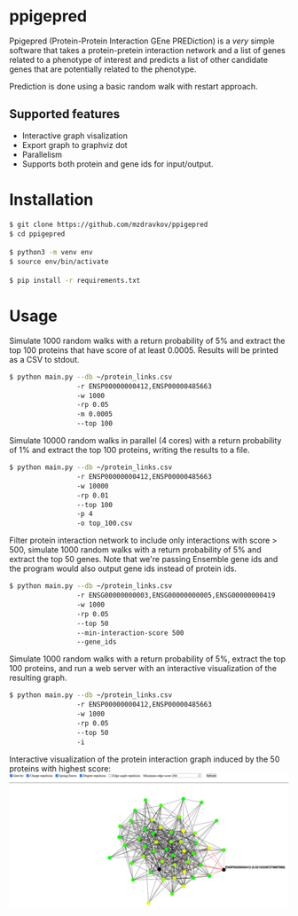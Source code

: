 # ppigepred

Ppigepred (Protein-Protein Interaction GEne PREDiction) is a *very* simple software that takes a protein-pretein interaction network and a list of genes related to a phenotype of interest and predicts a list of other candidate genes that are potentially related to the phenotype.

Prediction is done using a basic random walk with restart approach.

## Supported features

- Interactive graph visalization
- Export graph to graphviz dot
- Parallelism
- Supports both protein and gene ids for input/output.

# Installation

```bash
$ git clone https://github.com/mzdravkov/ppigepred
$ cd ppigepred

$ python3 -m venv env
$ source env/bin/activate

$ pip install -r requirements.txt
```

# Usage

Simulate 1000 random walks with a return probability of 5% and extract the top 100 proteins that have score of at least 0.0005. Results will be printed as a CSV to stdout.
```bash
$ python main.py --db ~/protein_links.csv
                 -r ENSP00000000412,ENSP00000485663
                 -w 1000
                 -rp 0.05
                 -m 0.0005
                 --top 100
```

Simulate 10000 random walks in parallel (4 cores) with a return probability of 1% and extract the top 100 proteins, writing the results to a file.
```bash
$ python main.py --db ~/protein_links.csv
                 -r ENSP00000000412,ENSP00000485663
                 -w 10000
                 -rp 0.01
                 --top 100
                 -p 4
                 -o top_100.csv
```

Filter protein interaction network to include only interactions with score > 500, simulate 1000 random walks with a return probability of 5% and extract the top 50 genes. Note that we're passing Ensemble gene ids and the program would also output gene ids instead of protein ids.
```bash
$ python main.py --db ~/protein_links.csv
                 -r ENSG00000000003,ENSG00000000005,ENSG00000000419
                 -w 1000
                 -rp 0.05
                 --top 50
                 --min-interaction-score 500
                 --gene_ids
```

Simulate 1000 random walks with a return probability of 5%, extract the top 100 proteins, and run a web server with an interactive visualization of the resulting graph.
```bash
$ python main.py --db ~/protein_links.csv
                 -r ENSP00000000412,ENSP00000485663
                 -w 1000
                 -rp 0.05
                 --top 50
                 -i
```
Interactive visualization of the protein interaction graph induced by the 50 proteins with highest score:
![Interactive visualization of the protein interaction graph induced by the 50 proteins with highest score](visualization.png)

